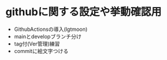 # githubに関する設定や挙動確認用

- GithubActionsの導入(lgtmoon)
- mainとdevelopブランチ分け
- tag付(Ver管理)練習
- commitに絵文字つける